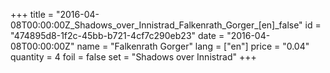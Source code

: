 +++
title = "2016-04-08T00:00:00Z_Shadows_over_Innistrad_Falkenrath_Gorger_[en]_false"
id = "474895d8-1f2c-45bb-b721-4cf7c290eb23"
date = "2016-04-08T00:00:00Z"
name = "Falkenrath Gorger"
lang = ["en"]
price = "0.04"
quantity = 4
foil = false
set = "Shadows over Innistrad"
+++
